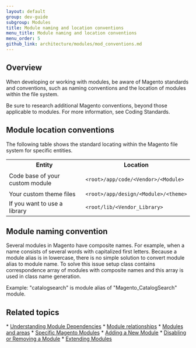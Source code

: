 ```yaml
---
layout: default
group: dev-guide
subgroup: Modules
title: Module naming and location conventions
menu_title: Module naming and location conventions
menu_order: 5
github_link: architecture/modules/mod_conventions.md
---
```


<h2 id="m2arch-module-conventions-overview"> Overview</h2>

When developing or working with modules, be aware of Magento standards and conventions, such as naming conventions and the location of modules within the file system.

Be sure to research additional Magento conventions, beyond those applicable to modules. For  more information, see Coding Standards.

<h2 id="m2arch-module-conventions-location"> Module location conventions</h2>

The following table shows the standard locating within the Magento file system for specific entities.

<div class="table-wrap"><table class="confluenceTable"><tbody><tr><th class="confluenceTh">Entity</th><th class="confluenceTh">Location</th></tr><tr><td class="confluenceTd">Code base of your custom module</td><td class="confluenceTd"><p><code>&lt;root&gt;/app/code/&lt;Vendor&gt;/&lt;Module&gt;</code></p><p> </p></td></tr><tr><td colspan="1" class="confluenceTd">Your custom theme files</td><td colspan="1" class="confluenceTd"><code>&lt;root&gt;/app/design/&lt;Module&gt;/&lt;theme&gt;</code></td></tr><tr><td colspan="1" class="confluenceTd">If you want to use a library</td><td colspan="1" class="confluenceTd"><code>&lt;root/lib/&lt;Vendor_Library&gt;</code></td></tr></tbody></table></div>

<h2 id="m2arch-module-conventions-location"> Module naming convention</h2>

Several modules in Magento have composite names. For example, when a name consists of several words with capitalized first letters. Because a module alias is in lowercase, there is no simple solution to convert module alias to module name. To solve this issue setup class contains correspondence array of modules with composite names and this array is used in class name generation.

Example: "catalogsearch" is module alias of "Magento_CatalogSearch" module.

<h2 id="m2arch-module-related"> Related topics</h2>
* <a href="{{ site.gdeurl }}architecture/modules/mod_depend.html">Understanding Module Dependencies</a>
* <a href="{{ site.gdeurl }}architecture/modules/mod_relationships.html">Module relationships</a>
* <a href="{{ site.gdeurl }}architecture/modules/mod_and_areas.html">Modules and areas</a>
* <a href="{{ site.gdeurl }}architecture/modules/mod_specific.html">Specific Magento Modules</a>
* <a href="{{ site.gdeurl }}architecture/modules/____.html">Adding a New Module</a>
* <a href="{{ site.gdeurl }}architecture/modules/____.html">Disabling or Removing a Module</a>
* <a href="{{ site.gdeurl }}architecture/modules/____.html">Extending Modules</a>


